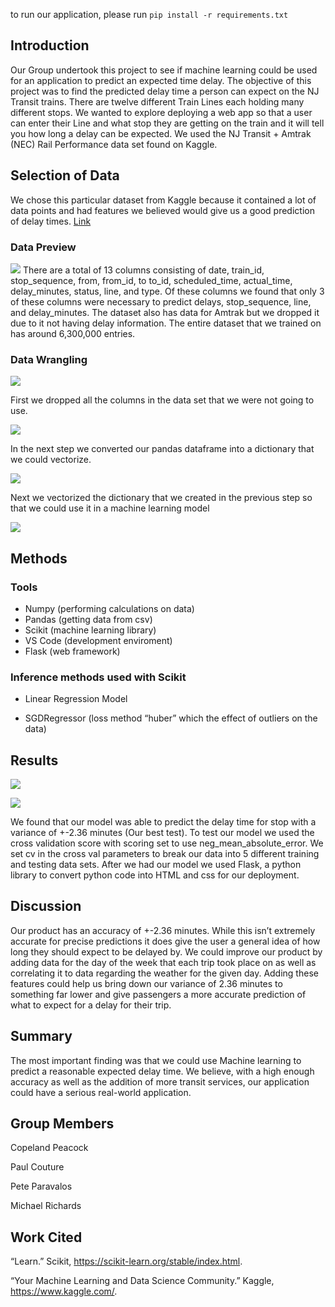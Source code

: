 to run our application, please run `pip install -r requirements.txt`
## Introduction

Our Group undertook this project to see if machine learning could be used for an application to predict an expected time delay.
The objective of this project was to find the predicted delay time a person can expect on the NJ Transit trains. There are twelve different Train Lines each holding many different stops. We wanted to explore deploying a web app so that a user can enter their Line and what stop they are getting on the train and it will tell you how long a delay can be expected. We used the NJ Transit + Amtrak (NEC) Rail Performance data set found on Kaggle.

## Selection of Data

We chose this particular dataset from Kaggle because it contained a lot of data points and had features we believed would give us a good prediction of delay times. [Link](https://www.kaggle.com/pranavbadami/nj-transit-amtrak-nec-performance)

### Data Preview

![](./assets/datapreview.png)
There are a total of 13 columns consisting of date, train_id, stop_sequence, from, from_id, to to_id, scheduled_time, actual_time, delay_minutes, status, line, and type. Of these columns we found that only 3 of these columns were necessary to predict delays, stop_sequence, line, and delay_minutes. The dataset also has data for Amtrak but we dropped it due to it not having delay information. The entire dataset that we trained on has around 6,300,000 entries.

### Data Wrangling

![](./assets/datawrangling.png)

First we dropped all the columns in the data set that we were not going to use.

![](./assets/datadrop.png)

In the next step we converted our pandas dataframe into a dictionary that we could vectorize.

![](./assets/datavectorize.png)

Next we vectorized the dictionary that we created in the previous step so that we could use it in a machine learning model

![](./assets/datatrain.png)

## Methods

### Tools

- Numpy (performing calculations on data)
- Pandas (getting data from csv)
- Scikit (machine learning library)
- VS Code (development enviroment)
- Flask (web framework)

### Inference methods used with Scikit

- Linear Regression Model

* SGDRegressor (loss method “huber” which the effect of outliers on the data)

## Results

![](./assets/deploy.png)

![](./assets/test.png)

We found that our model was able to predict the delay time for stop with a variance of +-2.36 minutes (Our best test). To test our model we used the cross validation score with scoring set to use neg_mean_absolute_error. We set cv in the cross val parameters to break our data into 5 different training and testing data sets. After we had our model we used Flask, a python library to convert python code into HTML and css for our deployment.

## Discussion

Our product has an accuracy of +-2.36 minutes. While this isn’t extremely accurate for precise predictions it does give the user a general idea of how long they should expect to be delayed by. We could improve our product by adding data for the day of the week that each trip took place on as well as correlating it to data regarding the weather for the given day. Adding these features could help us bring down our variance of 2.36 minutes to something far lower and give passengers a more accurate prediction of what to expect for a delay for their trip.

## Summary

The most important finding was that we could use Machine learning to predict a reasonable expected delay time. We believe, with a high enough accuracy as well as the addition of more transit services, our application could have a serious real-world application.

## Group Members

Copeland Peacock

Paul Couture

Pete Paravalos

Michael Richards

## Work Cited

“Learn.” Scikit, https://scikit-learn.org/stable/index.html.

“Your Machine Learning and Data Science Community.” Kaggle, https://www.kaggle.com/.
